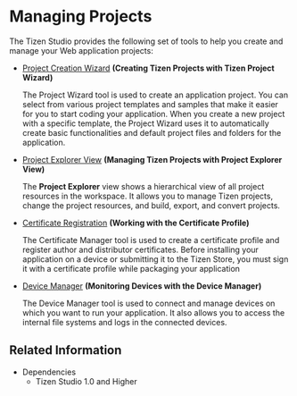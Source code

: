 # Managing Projects

The Tizen Studio provides the following set of tools to help you create and manage your Web application projects:

- [Project Creation Wizard](project-wizard.md) **(Creating Tizen Projects with Tizen Project Wizard)**		 

   The Project Wizard tool is used to create an application project. You can select from various project templates and samples that make it easier for you to start coding your application. When you create a new project with a specific template, the Project Wizard uses it to automatically create basic functionalities and default project files and folders for the application.

- [Project Explorer View](project-explorer-view.md) **(Managing Tizen Projects with Project Explorer View)**

   The **Project Explorer** view shows a hierarchical view of all project resources in the workspace. It allows you to manage Tizen projects, change the project resources, and build, export, and convert projects.

- [Certificate Registration](../common_tools/certificate-registration.md) **(Working with the Certificate Profile)**         

   The Certificate Manager tool is used to create a certificate profile and register author and distributor certificates. Before installing your application on a device or submitting it to the Tizen Store, you must sign it with a certificate profile while packaging your application

- [Device Manager](../common_tools/device-manager.md) **(Monitoring Devices with the Device Manager)**

   The Device Manager tool is used to connect and manage devices on which you want to run your application. It also allows you to access the internal file systems and logs in the connected devices.


## Related Information
* Dependencies
   - Tizen Studio 1.0 and Higher
